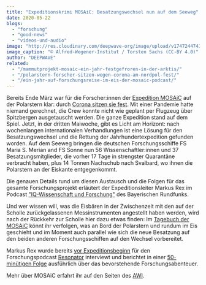 ```yaml
---
title: "Expeditionskrimi MOSAiC: Besatzungswechsel nun auf dem Seeweg"
date: 2020-05-22
blogs: 
  - "forschung"
  - "good-news"
  - "videos-und-audio"
image: "http://res.cloudinary.com/deepwave-org/image/upload/v1747244741/deepwave.org/20200404_MOSAiCLeg3_TorstenSachs__005-scaled.jpg"
image_caption: "© Alfred-Wegener-Institut / Torsten Sachs (CC-BY 4.0)"
author: "DEEPWAVE"
related: 
  - "/mammutprojekt-mosaic-ein-jahr-festgefroren-in-der-arktis/"
  - "/polarstern-forscher-sitzen-wegen-corona-am-nordpol-fest/"
  - "/ein-jahr-auf-forschungsreise-im-eis-der-mosaic-podcast/"
---
```


Bereits Ende März war für die Forscher:innen der [Expedition MOSAiC](https://www.deepwave.org/mammutprojekt-mosaic-ein-jahr-festgefroren-in-der-arktis/) auf der Polarstern klar: durch [Corona sitzen sie fest](https://www.deepwave.org/polarstern-forscher-sitzen-wegen-corona-am-nordpol-fest/). Mit einer Pandemie hatte niemand gerechnet, die Crew konnte nicht wie geplant per Flugzeug über Spitzbergen ausgetauscht werden. Die ganze Expedition stand auf dem Spiel. Jetzt, in der dritten Maiwoche, gibt es Licht am Horizont: nach wochenlangen internationalen Verhandlungen ist eine Lösung für den Besatzungswechsel und die Rettung der Jahrhundertexpedition gefunden worden. Auf dem Seeweg bringen die deutschen Forschungsschiffe FS Maria S. Merian and FS Sonne nun 56 Wissenschaftler:innen und 37 Besatzungsmitglieder, die vorher 17 Tage in strengster Quarantäne verbracht haben, plus 14 Tonnen Nachschub nach Svalbard, wo ihnen die Polarstern an der Eiskante entgegenkommt.

Die genauen Details rund um diesen Austausch und die Folgen für das gesamte Forschungsprojekt erläutert der Expeditionsleiter Markus Rex im Podcast ["IQ-Wissenschaft und Forschung"](https://www.br.de/mediathek/podcast/iq-wissenschaft-und-forschung/allein-im-polareis-corona-zwingt-jahrhundertexpedition-mosaic-zum-experimentieren/1797243) des Bayerischen Rundfunks.

Und wer wissen will, was die Eisbären in der Zwischenzeit mit den auf der Scholle zurückgelassenen Messinstrumenten angestellt haben werden, wird nach der Rückkehr zur Scholle hier dazu etwas finden: Im [Tagebuch der MOSAiC](https://follow.mosaic-expedition.org/) könnt ihr verfolgen, was an Bord der Polarstern und rundum im Eis geschieht und im Moment auch parallel wie sich die neue Besatzung auf den beiden anderen Forschungsschiffen auf den Wechsel vorbereitet.

Markus Rex wurde bereits [vor Expeditionsbeginn](https://www.deepwave.org/ein-jahr-auf-forschungsreise-im-eis-der-mosaic-podcast/) für den Forschungspodcast [Resonator](https://resonator-podcast.de/) interviewt und berichtet in einer [50-minütigen Folge](https://resonator-podcast.de/2019/res160-die-mosaic-expedition/) ausführlich über das bevorstehende Forschungsabenteuer.

Mehr über MOSAiC erfahrt ihr auf den Seiten des [AWI](https://www.awi.de/im-fokus/mosaic-expedition.html).
